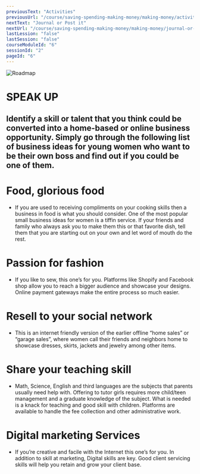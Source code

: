 ```yaml
---
previousText: "Activities"
previousUrl: "/course/saving-spending-making-money/making-money/activities"
nextText: "Journal or Post it"
nextUrl: "/course/saving-spending-making-money/making-money/journal-or-post-it"
lastLession: "false"
lastSession: "false"
courseModuleId: "6"
sessionId: "2"
pageId: "6"
---
```



![Roadmap](/assets/img/lets-talk-about-it.png)
# SPEAK UP

## Identify a skill or talent that you think could be converted into a home-based or online business opportunity. Simply go through the following list of business ideas for young women who want to be their own boss and find out if you could be one of them.

# Food, glorious food
- If you are used to receiving compliments on your cooking skills then a business in food is what you should consider. One of the most popular small business ideas for women is a tiffin service. If your friends and family who always ask you to make them this or that favorite dish, tell them that you are starting out on your own and let word of mouth do the rest. 

# Passion for fashion
- If you like to sew, this one’s for you. Platforms like Shopify and Facebook shop allow you to reach a bigger audience and showcase your designs. Online payment gateways make the entire process so much easier.

# Resell to your social network
- This is an internet friendly version of the earlier offline “home sales” or “garage sales”, where women call their friends and neighbors home to showcase dresses, skirts, jackets and jewelry among other items.

# Share your teaching skill
- Math, Science, English and third languages are the subjects that parents usually need help with. Offering to tutor girls requires more child/teen management and a graduate knowledge of the subject. What is needed is a knack for teaching and good skill with children.
Platforms are available to handle the fee collection and other administrative work.

# Digital marketing Services
- If you’re creative and facile with the Internet this one’s for you. In addition to skill at marketing, Digital skills are key. Good client servicing skills will help you retain and grow your client base.
